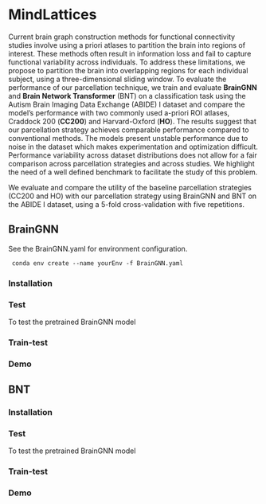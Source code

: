 # MindLattices

Current brain graph construction methods for functional connectivity studies involve using a priori atlases to partition the brain into regions of interest. These methods often result in information loss and fail to capture functional variability across individuals. To address these limitations, we propose to partition the brain into overlapping regions for each individual subject, using a three-dimensional sliding window. To evaluate the performance of our parcellation technique, we train and evaluate **BrainGNN** and **Brain Network Transformer** (BNT) on a classification task using the Autism Brain Imaging Data Exchange (ABIDE) I dataset and compare the model’s performance with two commonly used a-priori ROI atlases, Craddock 200 (**CC200**) and Harvard-Oxford (**HO**). The results suggest that our parcellation strategy achieves comparable performance compared to conventional methods. The models present unstable performance due to noise in the dataset which makes experimentation and optimization difficult. Performance variability across dataset distributions does not allow for a fair comparison across parcellation strategies and across studies. We highlight the need of a well defined benchmark to facilitate the study of this problem. 


We evaluate and compare the utility of the baseline parcellation strategies (CC200 and HO) with our parcellation strategy using BrainGNN and BNT on the ABIDE I dataset, using a 5-fold cross-validation with five repetitions. 

## BrainGNN
See the BrainGNN.yaml for environment configuration.

``` conda env create --name yourEnv -f BrainGNN.yaml```



### Installation

### Test

To test the pretrained BrainGNN model 

### Train-test

### Demo



## BNT

### Installation

### Test

To test the pretrained BrainGNN model 

### Train-test

### Demo
